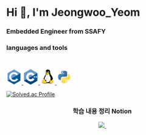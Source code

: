 <h1 align="left">Hi 👋, I'm Jeongwoo_Yeom</h1>
<h3 align="left">Embedded Engineer from SSAFY</h3>
<h3 align="left">languages and tools</h3>
<br>
<p align="left"> <a href="https://www.cprogramming.com/" target="_blank" rel="noreferrer"> <img src="https://raw.githubusercontent.com/devicons/devicon/master/icons/c/c-original.svg" alt="c" width="40" height="40"/> </a> <a href="https://www.w3schools.com/cpp/" target="_blank" rel="noreferrer"> <img src="https://raw.githubusercontent.com/devicons/devicon/master/icons/cplusplus/cplusplus-original.svg" alt="cplusplus" width="40" height="40"/> </a> <a href="https://www.linux.org/" target="_blank" rel="noreferrer"> <img src="https://raw.githubusercontent.com/devicons/devicon/master/icons/linux/linux-original.svg" alt="linux" width="40" height="40"/> </a> <a href="https://www.python.org" target="_blank" rel="noreferrer"> <img src="https://raw.githubusercontent.com/devicons/devicon/master/icons/python/python-original.svg" alt="python" width="40" height="40"/> </a> </p>

[![Solved.ac Profile](http://mazassumnida.wtf/api/v2/generate_badge?boj=studavid)](https://solved.ac/studavid/)

<h3 align="center"> 학습 내용 정리 Notion</h3>
<div align="center">
  <a href="https://roasted-wilderness-f77.notion.site/Developer-68c0cf16148a469b8e38f193658cf09d?pvs=4">
    <img src="https://img.shields.io/badge/Notion-%23000000.svg?style=for-the-badge&logo=notion&logoColor=white" />&nbsp
  </a>
</div>
